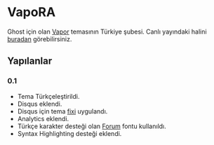 # VapoRA

Ghost için olan [Vapor](https://github.com/sethlilly/Vapor) temasının Türkiye şubesi. Canlı yayındaki halini [buradan](http://www.ramesaliyev.com/) görebilirsiniz.

## Yapılanlar

### 0.1
- Tema Türkçeleştirildi.
- Disqus eklendi.
- Disqus için tema [fixi](https://github.com/sethlilly/Vapor/pull/16) uygulandı.
- Analytics eklendi.
- Türkçe karakter desteği olan [Forum](http://www.google.com/fonts/specimen/Forum) fontu kullanıldı.
- Syntax Highlighting desteği eklendi.

